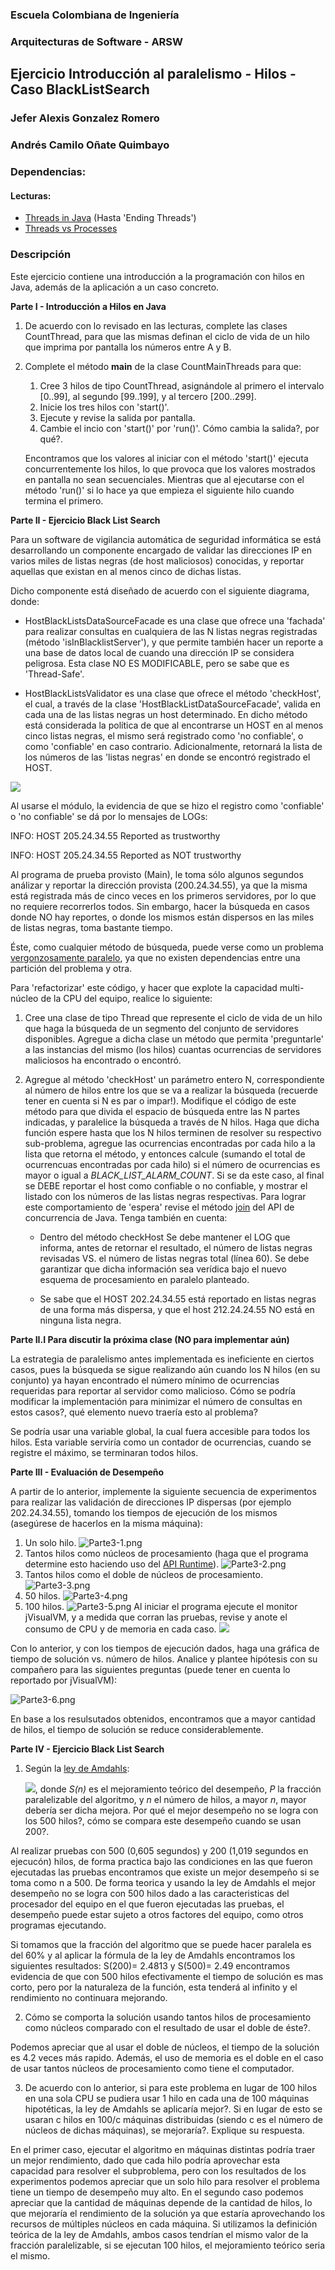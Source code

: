 
### Escuela Colombiana de Ingeniería
### Arquitecturas de Software - ARSW
## Ejercicio Introducción al paralelismo - Hilos - Caso BlackListSearch

### Jefer Alexis Gonzalez Romero
### Andrés Camilo Oñate Quimbayo


### Dependencias:
####   Lecturas:
*  [Threads in Java](http://beginnersbook.com/2013/03/java-threads/)  (Hasta 'Ending Threads')
*  [Threads vs Processes]( http://cs-fundamentals.com/tech-interview/java/differences-between-thread-and-process-in-java.php)

### Descripción
  Este ejercicio contiene una introducción a la programación con hilos en Java, además de la aplicación a un caso concreto.
  

**Parte I - Introducción a Hilos en Java**

1. De acuerdo con lo revisado en las lecturas, complete las clases CountThread, para que las mismas definan el ciclo de vida de un hilo que imprima por pantalla los números entre A y B.
2. Complete el método __main__ de la clase CountMainThreads para que:
	1. Cree 3 hilos de tipo CountThread, asignándole al primero el intervalo [0..99], al segundo [99..199], y al tercero [200..299].
	2. Inicie los tres hilos con 'start()'.
	3. Ejecute y revise la salida por pantalla.
	4. Cambie el incio con 'start()' por 'run()'. Cómo cambia la salida?, por qué?.
   
	Encontramos que los valores al iniciar con el método 'start()' ejecuta concurrentemente los hilos, lo que provoca que los valores mostrados en pantalla no sean secuenciales. Mientras que
	al ejecutarse con el método 'run()' si lo hace ya que empieza el siguiente hilo cuando termina el primero.
   

**Parte II - Ejercicio Black List Search**


Para un software de vigilancia automática de seguridad informática se está desarrollando un componente encargado de validar las direcciones IP en varios miles de listas negras (de host maliciosos) conocidas, y reportar aquellas que existan en al menos cinco de dichas listas. 

Dicho componente está diseñado de acuerdo con el siguiente diagrama, donde:

- HostBlackListsDataSourceFacade es una clase que ofrece una 'fachada' para realizar consultas en cualquiera de las N listas negras registradas (método 'isInBlacklistServer'), y que permite también hacer un reporte a una base de datos local de cuando una dirección IP se considera peligrosa. Esta clase NO ES MODIFICABLE, pero se sabe que es 'Thread-Safe'.

- HostBlackListsValidator es una clase que ofrece el método 'checkHost', el cual, a través de la clase 'HostBlackListDataSourceFacade', valida en cada una de las listas negras un host determinado. En dicho método está considerada la política de que al encontrarse un HOST en al menos cinco listas negras, el mismo será registrado como 'no confiable', o como 'confiable' en caso contrario. Adicionalmente, retornará la lista de los números de las 'listas negras' en donde se encontró registrado el HOST.

![](img/Model.png)

Al usarse el módulo, la evidencia de que se hizo el registro como 'confiable' o 'no confiable' se dá por lo mensajes de LOGs:

INFO: HOST 205.24.34.55 Reported as trustworthy

INFO: HOST 205.24.34.55 Reported as NOT trustworthy


Al programa de prueba provisto (Main), le toma sólo algunos segundos análizar y reportar la dirección provista (200.24.34.55), ya que la misma está registrada más de cinco veces en los primeros servidores, por lo que no requiere recorrerlos todos. Sin embargo, hacer la búsqueda en casos donde NO hay reportes, o donde los mismos están dispersos en las miles de listas negras, toma bastante tiempo.

Éste, como cualquier método de búsqueda, puede verse como un problema [vergonzosamente paralelo](https://en.wikipedia.org/wiki/Embarrassingly_parallel), ya que no existen dependencias entre una partición del problema y otra.

Para 'refactorizar' este código, y hacer que explote la capacidad multi-núcleo de la CPU del equipo, realice lo siguiente:

1. Cree una clase de tipo Thread que represente el ciclo de vida de un hilo que haga la búsqueda de un segmento del conjunto de servidores disponibles. Agregue a dicha clase un método que permita 'preguntarle' a las instancias del mismo (los hilos) cuantas ocurrencias de servidores maliciosos ha encontrado o encontró.

2. Agregue al método 'checkHost' un parámetro entero N, correspondiente al número de hilos entre los que se va a realizar la búsqueda (recuerde tener en cuenta si N es par o impar!). Modifique el código de este método para que divida el espacio de búsqueda entre las N partes indicadas, y paralelice la búsqueda a través de N hilos. Haga que dicha función espere hasta que los N hilos terminen de resolver su respectivo sub-problema, agregue las ocurrencias encontradas por cada hilo a la lista que retorna el método, y entonces calcule (sumando el total de ocurrencuas encontradas por cada hilo) si el número de ocurrencias es mayor o igual a _BLACK_LIST_ALARM_COUNT_. Si se da este caso, al final se DEBE reportar el host como confiable o no confiable, y mostrar el listado con los números de las listas negras respectivas. Para lograr este comportamiento de 'espera' revise el método [join](https://docs.oracle.com/javase/tutorial/essential/concurrency/join.html) del API de concurrencia de Java. Tenga también en cuenta:

	* Dentro del método checkHost Se debe mantener el LOG que informa, antes de retornar el resultado, el número de listas negras revisadas VS. el número de listas negras total (línea 60). Se debe garantizar que dicha información sea verídica bajo el nuevo esquema de procesamiento en paralelo planteado.

	* Se sabe que el HOST 202.24.34.55 está reportado en listas negras de una forma más dispersa, y que el host 212.24.24.55 NO está en ninguna lista negra.


**Parte II.I Para discutir la próxima clase (NO para implementar aún)**

La estrategia de paralelismo antes implementada es ineficiente en ciertos casos, pues la búsqueda se sigue realizando aún cuando los N hilos (en su conjunto) ya hayan encontrado el número mínimo de ocurrencias requeridas para reportar al servidor como malicioso. Cómo se podría modificar la implementación para minimizar el número de consultas en estos casos?, qué elemento nuevo traería esto al problema?

Se podría usar una variable global, la cual fuera accesible para todos los hilos. Esta variable serviría como un contador de ocurrencias, cuando se registre el máximo, se terminaran todos hilos.

**Parte III - Evaluación de Desempeño**

A partir de lo anterior, implemente la siguiente secuencia de experimentos para realizar las validación de direcciones IP dispersas (por ejemplo 202.24.34.55), tomando los tiempos de ejecución de los mismos (asegúrese de hacerlos en la misma máquina):

1. Un solo hilo.
![Parte3-1.png](img%2FParte3-1.png)
2. Tantos hilos como núcleos de procesamiento (haga que el programa determine esto haciendo uso del [API Runtime](https://docs.oracle.com/javase/7/docs/api/java/lang/Runtime.html)).
![Parte3-2.png](img%2FParte3-2.png)
3. Tantos hilos como el doble de núcleos de procesamiento.
![Parte3-3.png](img%2FParte3-3.png)
4. 50 hilos.
![Parte3-4.png](img%2FParte3-4.png)
5. 100 hilos.
![Parte3-5.png](img%2FParte3-5.png)
Al iniciar el programa ejecute el monitor jVisualVM, y a medida que corran las pruebas, revise y anote el consumo de CPU y de memoria en cada caso. ![](img/jvisualvm.png)

Con lo anterior, y con los tiempos de ejecución dados, haga una gráfica de tiempo de solución vs. número de hilos. Analice y plantee hipótesis con su compañero para las siguientes preguntas (puede tener en cuenta lo reportado por jVisualVM):

![Parte3-6.png](img%2FParte3-6.png)

En base a los resulsutados obtenidos, encontramos que a mayor cantidad de hilos, el tiempo de solución se reduce considerablemente.

**Parte IV - Ejercicio Black List Search**

1. Según la [ley de Amdahls](https://www.pugetsystems.com/labs/articles/Estimating-CPU-Performance-using-Amdahls-Law-619/#WhatisAmdahlsLaw?):

	![](img/ahmdahls.png), donde _S(n)_ es el mejoramiento teórico del desempeño, _P_ la fracción paralelizable del algoritmo, y _n_ el número de hilos, a mayor _n_, mayor debería ser dicha mejora. Por qué el mejor desempeño no se logra con los 500 hilos?, cómo se compara este desempeño cuando se usan 200?.

Al realizar pruebas con 500 (0,605 segundos) y 200 (1,019 segundos en ejecucón) hilos, de forma practica bajo las condiciones en las que fueron ejecutadas las pruebas encontramos que existe un mejor desempeño si se toma como n a 500.
De forma teorica y usando la ley de Amdahls el mejor desempeño no se logra con 500 hilos dado a las caracteristicas del procesador del equipo en el que fueron ejecutadas las pruebas, el desempeño puede estar sujeto a otros factores del equipo, como otros programas ejecutando.

Si tomamos que la fracción del algoritmo que se puede hacer paralela es del 60% y al aplicar la fórmula de la ley de Amdahls encontramos los siguientes resultados:
S(200)= 2.4813 y S(500)= 2.49 encontramos evidencia de que con 500 hilos efectivamente el tiempo de solución es mas corto, pero por la naturaleza de la función, esta tenderá al infinito y el rendimiento no continuara mejorando.

2. Cómo se comporta la solución usando tantos hilos de procesamiento como núcleos comparado con el resultado de usar el doble de éste?.

Podemos apreciar que al usar el doble de núcleos, el tiempo de la solución es 4.2 veces más rapido. Además, el uso de memoria es el doble en el caso de usar tantos núcleos de procesamiento como tiene el computador.

3. De acuerdo con lo anterior, si para este problema en lugar de 100 hilos en una sola CPU se pudiera usar 1 hilo en cada una de 100 máquinas hipotéticas, la ley de Amdahls se aplicaría mejor?. Si en lugar de esto se usaran c hilos en 100/c máquinas distribuidas (siendo c es el número de núcleos de dichas máquinas), se mejoraría?. Explique su respuesta.

En el primer caso, ejecutar el algoritmo en máquinas distintas podría traer un mejor rendimiento, dado que cada hilo podría aprovechar esta capacidad para resolver el subproblema, pero con los resultados de los experimentos podemos apreciar que un solo hilo para resolver el problema tiene un tiempo de desempeño muy alto. En el segundo caso podemos apreciar que la cantidad de máquinas depende de la cantidad de hilos, lo que mejoraría el rendimiento de la solución ya que estaría aprovechando los recursos de múltiples núcleos en cada máquina. Si utilizamos la definición teórica de la ley de Amdahls, ambos casos tendrían el mismo valor de la fracción paralelizable, si se ejecutan 100 hilos, el mejoramiento teórico seria el mismo.


